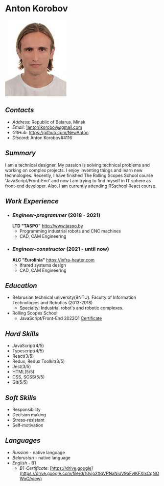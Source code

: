 # **Anton Korobov**
![My_photo](./images/My_photo.jpg)
## ***Contacts***

+ _Address_: Republic of Belarus, Minsk
+ _Email_: 1anton1korobov@gmail.com
+ _GitHub_: https://github.com/NewAnton 
+ _Discord_: Anton Korobov#4116

## ***Summary***

I am a technical designer. My passion is solving technical problems and working on complex projects. I enjoy inventing things and learn new technologies. Recently, I have finished The Rolling Scopes School course 'JavaScript/Front-End' and now I am trying to find myself in IT sphere as front-end developer. Also, I am currently attending RSschool React course.

## ***Work Experience***

+ ### ***Engineer-programmer*** (2018 - 2021)<br>
  **LTD "TASPO"**  http://www.taspo.by<br>
  + Programming industrial robots and CNC machines
  + CAD, CAM Engineering 
+ ### ***Engineer-constructor*** (2021 - until now)<br> 
  **ALC "Eurolinia"** https://infra-heater.com
  + Ifrared systems design
  + CAD, CAM Engineering

## ***Education***

+ Belarusian technical university(BNTU).
Faculty of Information Technologies and Robotics (2013-2018)
  + Specialty: Industrial robot's and robotic complexes.
+ Rolling Scopes School
  + JavaScript/Front-End 2022Q1 [Certificate](https://app.rs.school/certificate/byovbm6r)

## ***Hard Skills***
+ JavaScript(4/5)
+ Typescript(4/5)
+ React(3/5)
+ Redux, Redux Toolkit(3/5)
+ Jest(3/5)
+ HTML(5/5)
+ CSS, SCSS(5/5)
+ Git(5/5)

## ***Soft Skills***
+ Responsibility
+ Decision making
+ Stress-resistant
+ Self-motivation

## ***Languages***

+ _Russian_ - native language
+ _Belarusian_ - native language
+ _English_ - B1
  + _B1-Certificate_: [https://drive.google](https://drive.google.com/file/d/10yjo2XqVPNaNiuV9aFvlKFXIxCqNOWxO/view)
